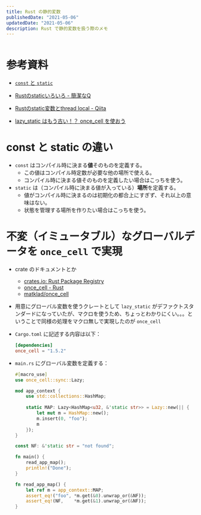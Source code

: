 ```yaml
---
title: Rust の静的変数
publishedDate: "2021-05-06"
updatedDate: "2021-05-06"
description: Rust で静的変数を扱う際のメモ
---
```


```toc
```


# 参考資料

- [`const` と `static`](https://doc.rust-jp.rs/the-rust-programming-language-ja/1.6/book/const-and-static.html)

- [Rustのstaticいろいろ - 簡潔なQ](https://qnighy.hatenablog.com/entry/2018/06/17/190000)

- [Rustのstatic変数とthread local - Qiita](https://qiita.com/tatsuya6502/items/bed3702517b36afbdbca)

- [lazy_static はもう古い！？ once_cell を使おう](https://zenn.dev/frozenlib/articles/lazy_static_to_once_cell)

# const と static の違い

- `const` はコンパイル時に決まる**値**そのものを定義する。
    - この値はコンパイル時定数が必要な他の場所で使える。
    - コンパイル時に決まる値そのものを定義したい場合はこっちを使う。
- `static` は（コンパイル時に決まる値が入っている）**場所**を定義する。
    - 値がコンパイル時に決まるのは初期化の都合上にすぎず、それ以上の意味はない。
    - 状態を管理する場所を作りたい場合はこっちを使う。

# 不変（イミュータブル）なグローバルデータを  `once_cell` で実現

- crate のドキュメントとか
    - [crates.io: Rust Package Registry](https://crates.io/crates/once_cell)
    - [once_cell - Rust](https://docs.rs/once_cell)
    - [matklad/once_cell](https://github.com/matklad/once_cell)

- 用意にグローバル変数を使うクレートとして `lazy_static` がデファクトスタンダードになっていたが、マクロを使うため、ちょっとわかりにくい。。。ということで同様の処理をマクロ無しで実現したのが `once_cell`
- `Cargo.toml` に記述する内容は以下：

    ```toml
    [dependencies]
    once_cell = "1.5.2"
    ```

- `main.rs` にグローバル変数を定義する：

    ```rust
    #[macro_use]
    use once_cell::sync::Lazy;

    mod app_context {
    	use std::collections::HashMap;
    		
    	static MAP: Lazy<HashMap<u32, &'static str>> = Lazy::new(|| {
    		let mut m = HashMap::new();
    		m.insert(0, "foo");
    		m
    	});
    }

    const NF: &'static str = "not found";

    fn main() {
        read_app_map();
        println!("Done");
    }

    fn read_app_map() {
        let ref m = app_context::MAP;
        assert_eq!("foo", *m.get(&0).unwrap_or(&NF));
        assert_eq!(NF,    *m.get(&1).unwrap_or(&NF));
    }
    ```